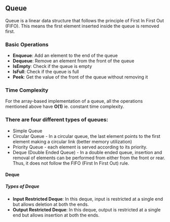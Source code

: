 ## Queue

Queue is a linear data structure that follows the principle of First In First Out (FIFO). This means the first element inserted inside the queue is removed first.

### Basic Operations

- **Enqueue**: Add an element to the end of the queue
- **Dequeue**: Remove an element from the front of the queue
- **IsEmpty**: Check if the queue is empty
- **IsFull**: Check if the queue is full
- **Peek**: Get the value of the front of the queue without removing it

### Time Complexity

For the array-based implementation of a queue, all the operations mentioned above have **O(1)** ie. constant time complexity.

### There are four different types of queues:

- Simple Queue
- Circular Queue - In a circular queue, the last element points to the first element making a circular link (better memory utilization)
- Priority Queue - each element is served according to its priority.
- Deque (Double Ended Queue) - In a double ended queue, insertion and removal of elements can be performed from either from the front or rear. Thus, it does not follow the FIFO (First In First Out) rule.

#### Deque

##### Types of Deque

- **Input Restricted Deque**: In this deque, input is restricted at a single end but allows deletion at both the ends.
- **Output Restricted Deque**: In this deque, output is restricted at a single end but allows insertion at both the ends.
